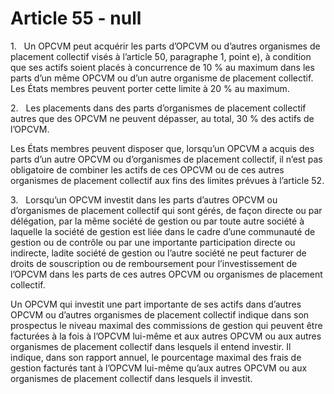 # Article 55 - null


1.   Un OPCVM peut acquérir les parts d’OPCVM ou d’autres organismes de placement collectif visés à l’article 50, paragraphe 1, point e), à condition que ses actifs soient placés à concurrence de 10 % au maximum dans les parts d’un même OPCVM ou d’un autre organisme de placement collectif. Les États membres peuvent porter cette limite à 20 % au maximum.

2.   Les placements dans des parts d’organismes de placement collectif autres que des OPCVM ne peuvent dépasser, au total, 30 % des actifs de l’OPCVM.

Les États membres peuvent disposer que, lorsqu’un OPCVM a acquis des parts d’un autre OPCVM ou d’organismes de placement collectif, il n’est pas obligatoire de combiner les actifs de ces OPCVM ou de ces autres organismes de placement collectif aux fins des limites prévues à l’article 52.

3.   Lorsqu’un OPCVM investit dans les parts d’autres OPCVM ou d’organismes de placement collectif qui sont gérés, de façon directe ou par délégation, par la même société de gestion ou par toute autre société à laquelle la société de gestion est liée dans le cadre d’une communauté de gestion ou de contrôle ou par une importante participation directe ou indirecte, ladite société de gestion ou l’autre société ne peut facturer de droits de souscription ou de remboursement pour l’investissement de l’OPCVM dans les parts de ces autres OPCVM ou organismes de placement collectif.

Un OPCVM qui investit une part importante de ses actifs dans d’autres OPCVM ou d’autres organismes de placement collectif indique dans son prospectus le niveau maximal des commissions de gestion qui peuvent être facturées à la fois à l’OPCVM lui-même et aux autres OPCVM ou aux autres organismes de placement collectif dans lesquels il entend investir. Il indique, dans son rapport annuel, le pourcentage maximal des frais de gestion facturés tant à l’OPCVM lui-même qu’aux autres OPCVM ou aux organismes de placement collectif dans lesquels il investit.
